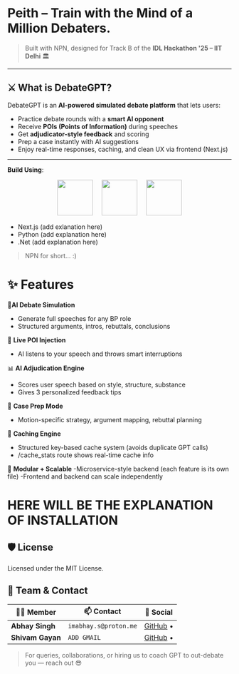 # Peith – Train with the Mind of a Million Debaters.
> 
> Built with NPN, designed for Track B of the **IDL Hackathon '25 – IIT Delhi** 🏛️

---

## ⚔️ What is DebateGPT?

DebateGPT is an **AI-powered simulated debate platform** that lets users:
- Practice debate rounds with a **smart AI opponent**
- Receive **POIs (Points of Information)** during speeches
- Get **adjudicator-style feedback** and scoring
- Prep a case instantly with AI suggestions
- Enjoy real-time responses, caching, and clean UX via frontend (Next.js)

---

**Build Using**:

<p align="center">
  <img src="https://cdn.jsdelivr.net/gh/devicons/devicon@latest/icons/nextjs/nextjs-original.svg" height="80" />
  &nbsp;&nbsp;&nbsp;
  <img src="https://cdn.jsdelivr.net/gh/devicons/devicon@latest/icons/python/python-original.svg" height="80" />
  &nbsp;&nbsp;&nbsp;
  <img src="https://cdn.jsdelivr.net/gh/devicons/devicon@latest/icons/dotnetcore/dotnetcore-original.svg" height="80" />
</p>


          
- Next.js (add exlanation here)
- Python (add explanation here)
- .Net (add explanation here)
> NPN for short... :)




# ✨ Features
💬**AI Debate Simulation**
- Generate full speeches for any BP role
- Structured arguments, intros, rebuttals, conclusions

🏹 **Live POI Injection**
- AI listens to your speech and throws smart interruptions

📊 **AI Adjudication Engine**
- Scores user speech based on style, structure, substance
- Gives 3 personalized feedback tips

🧠 **Case Prep Mode**
- Motion-specific strategy, argument mapping, rebuttal planning

🧪 **Caching Engine**
- Structured key-based cache system (avoids duplicate GPT calls)
- /cache_stats route shows real-time cache info

🧩 **Modular + Scalable**
-Microservice-style backend (each feature is its own file)
-Frontend and backend can scale independently




# HERE WILL BE THE EXPLANATION OF INSTALLATION












## 🛡️ License
Licensed under the MIT License.

## 🤝 Team & Contact

| 🧑‍💻 Member | 📫 Contact | 🔗 Social |
|------------|------------|----------|
| **Abhay Singh** | `imabhay.s@proton.me` | [GitHub](https://github.com/ChaudharyAbhay) •  |
| **Shivam Gayan** | `ADD GMAIL` | [GitHub](https://github.com/Shivam-Gayan) • |

> For queries, collaborations, or hiring us to coach GPT to out-debate you — reach out 😎
